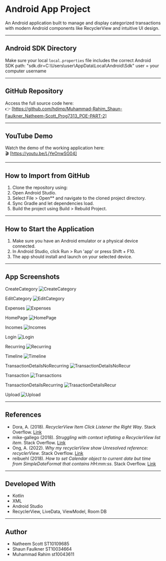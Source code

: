 # Android App Project

An Android application built to manage and display categorized transactions with modern Android components like RecyclerView and intuitive UI design.

--------------------------------------
Android SDK Directory
--------------------------------------
Make sure your local `local.properties` file includes the correct Android SDK path:
"sdk.dir=C\:\\Users\\user\\AppData\\Local\\Android\\Sdk"
user = your computer username

--------------------------------------
GitHub Repository
--------------------------------------
Access the full source code here:  
👉 [https://github.com/hdimp/Muhammad-Rahim_Shaun-Faulkner_Natheem-Scott_Prog7313_POE-PART-2]

--------------------------------------
YouTube Demo
--------------------------------------
Watch the demo of the working application here:  
🎬 [https://youtu.be/LjYeOnwSG04]

--------------------------------------
How to Import from GitHub
--------------------------------------
1. Clone the repository using:
2. Open Android Studio.
3. Select File > Open** and navigate to the cloned project directory.
4. Sync Gradle and let dependencies load.
5. Build the project using Build > Rebuild Project.

--------------------------------------
How to Start the Application
--------------------------------------
1. Make sure you have an Android emulator or a physical device connected.
2. In Android Studio, click Run > Run 'app' or press Shift + F10.
3. The app should install and launch on your selected device.

--------------------------------------
App Screenshots
--------------------------------------

CreateCategory
![CreateCategory](https://github.com/user-attachments/assets/2c639cd0-f98d-48ef-a9c2-653bc4f321ce)


EditCategory
![EditCategory](https://github.com/user-attachments/assets/a25c25bb-7805-48f3-81f1-371c1f026f87)


Expenses
![Expenses](https://github.com/user-attachments/assets/a43c9db9-5651-40af-8736-8230cf8dfff1)


HomePage
![HomePage](https://github.com/user-attachments/assets/1ce14ef9-4174-4fe0-87d6-75df9eb1a317)


Incomes
![Incomes](https://github.com/user-attachments/assets/29ef9298-8631-486b-b35a-d7527b09e4f7)


Login
![Login](https://github.com/user-attachments/assets/cc7638c5-39cd-4778-b9d9-72df760686e8)


Recurring
![Recurring](https://github.com/user-attachments/assets/03991d43-b0d0-407b-a87e-ebd36c202690)


Timeline
![Timeline](https://github.com/user-attachments/assets/4e32c8a7-1eca-4883-8dc4-668172ae68d1)


TransactionDetailsNoRecurring
![TransactionDetailsNoRecur](https://github.com/user-attachments/assets/a874f471-f525-4b2c-94c9-9243ca5d16fd)


Transaction
![Transactions](https://github.com/user-attachments/assets/8effa26f-a659-4101-afa5-2cbabe9e6ceb)


TransactionDetailsRecurring
![TrasactionDetailsRecur](https://github.com/user-attachments/assets/4b7c44d7-d4e9-4a7f-8ac7-9d82840a4ee9)


Upload
![Upload](https://github.com/user-attachments/assets/5f5ea4a2-2093-4a7a-aca2-97877bc32efb)

--------------------------------------
References
--------------------------------------
- Dora, A. (2018). *RecyclerView Item Click Listener the Right Way*. Stack Overflow. [Link](https://stackoverflow.com/questions/49969278/recyclerview-item-click-listener-the-right-way)  
- mike-gallego (2018). *Struggling with context inflating a RecyclerView list item*. Stack Overflow. [Link](https://stackoverflow.com/questions/52224165/struggling-with-context-inflating-a-recyclerview-list-item)  
- Ong, A. (2022). *Why my recyclerView show Unresolved reference: recyclerView*. Stack Overflow. [Link](https://stackoverflow.com/questions/71604788/why-my-recyclerview-show-unresolved-reference-recyclerview)  
- reibuehl (2018). *How to set Calendar object to current date but time from SimpleDateFormat that contains HH:mm:ss*. Stack Overflow. [Link](https://stackoverflow.com/questions/48647950/how-to-set-calendar-object-to-current-date-but-time-from-simpledateformat-that-c)

--------------------------------------
Developed With
--------------------------------------
- Kotlin  
- XML  
- Android Studio  
- RecyclerView, LiveData, ViewModel, Room DB 

--------------------------------------
Author
--------------------------------------
- Natheem Scott ST10109685 
- Shaun Faulkner ST10034664
- Muhammad Rahim st10043611
